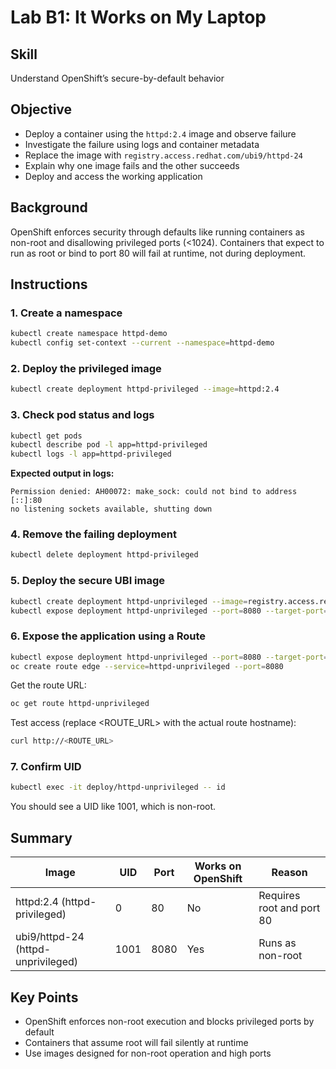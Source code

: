 # Lab B1: It Works on My Laptop

## Skill

Understand OpenShift’s secure-by-default behavior

## Objective

- Deploy a container using the `httpd:2.4` image and observe failure
- Investigate the failure using logs and container metadata
- Replace the image with `registry.access.redhat.com/ubi9/httpd-24`
- Explain why one image fails and the other succeeds
- Deploy and access the working application

## Background

OpenShift enforces security through defaults like running containers as non-root and disallowing privileged ports (<1024). Containers that expect to run as root or bind to port 80 will fail at runtime, not during deployment.

## Instructions

### 1. Create a namespace

```sh
kubectl create namespace httpd-demo
kubectl config set-context --current --namespace=httpd-demo
```

### 2. Deploy the privileged image

```sh
kubectl create deployment httpd-privileged --image=httpd:2.4
```

### 3. Check pod status and logs

```sh
kubectl get pods
kubectl describe pod -l app=httpd-privileged
kubectl logs -l app=httpd-privileged
```

**Expected output in logs:**

```
Permission denied: AH00072: make_sock: could not bind to address [::]:80
no listening sockets available, shutting down
```

### 4. Remove the failing deployment

```sh
kubectl delete deployment httpd-privileged
```

### 5. Deploy the secure UBI image

```sh
kubectl create deployment httpd-unprivileged --image=registry.access.redhat.com/ubi9/httpd-24
kubectl expose deployment httpd-unprivileged --port=8080 --target-port=8080
```

### 6. Expose the application using a Route

```sh
kubectl expose deployment httpd-unprivileged --port=8080 --target-port=8080 --type=ClusterIP
oc create route edge --service=httpd-unprivileged --port=8080
```

Get the route URL:

```sh
oc get route httpd-unprivileged
```

Test access (replace <ROUTE_URL> with the actual route hostname):

```sh
curl http://<ROUTE_URL>
```

### 7. Confirm UID

```sh
kubectl exec -it deploy/httpd-unprivileged -- id
```

You should see a UID like 1001, which is non-root.

## Summary

| Image                | UID  | Port | Works on OpenShift | Reason                        |
|----------------------|------|------|--------------------|-------------------------------|
| httpd:2.4 (httpd-privileged) | 0    | 80   | No                 | Requires root and port 80      |
| ubi9/httpd-24 (httpd-unprivileged)   | 1001 | 8080 | Yes                | Runs as non-root               |

## Key Points

- OpenShift enforces non-root execution and blocks privileged ports by default
- Containers that assume root will fail silently at runtime
- Use images designed for non-root operation and high ports